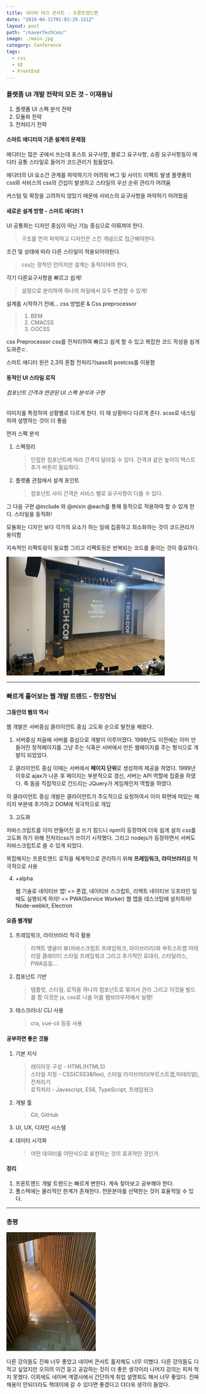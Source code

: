 ```yaml
---
title: 네이버 테크 콘서트 - 프론트엔드편
date: "2019-04-11T01:03:29.151Z"
layout: post
path: "/naverTechCon/"
image: ./main.jpg
category: Conference
tags:
  - css
  - UI
  - FrontEnd
---
```


### 플랫폼 UI 개발 전략의 모든 것 - 이재용님

1. 플랫폼 UI 스펙 분석 전략
2. 모듈화 전략
3. 전처리기 전략

#### 스마트 에디터의 기존 설계의 문제점

에디터는 많은 곳에서 쓰는데 포스트 요구사항, 블로그 요구사항, 쇼핑 요구사항등이 에디터 공통 스타일로 들어가 코드관리가 힘들었다.

에디터의 UI 요소간 관계를 파악하기가 어려워 버그 및 사이드 이펙트 발생
플랫폼의 css와 서비스의 css의 간섭이 발생하고 스타일의 우선 순위 관리가 어려움

커스텀 및 확장을 고려하지 않았기 때문에 서비스의 요구사항을 파악하기 어려웠음

<!--more-->

#### 새로운 설계 방항 - 스마트 에디터 1

UI 공통화는 디자인 중심이 아닌 기능 중심으로 이뤄져야 한다.

> 구조를 먼저 파악하고 디자인은 스킨 개념으로 접근해야한다.

조건 및 상태에 따라 다른 스타일이 적용되어야한다.

> css는 정적인 언어지만 설계는 동적이어야 한다,

각기 다른요구사항을 빠르고 쉽게!

> 설정으로 분리하여 하나의 파일에서 모두 변경할 수 있게!

설계를 시작하기 전에...
css 방법론 & Css preprocessor

> 1.  BEM
> 2.  CMACSS
> 3.  OOCSS

css Preprocessor
css를 전처리하여 빠르고 쉽게 할 수 있고 복잡한 코드 작성을 쉽게 도와준ㄷ.

스마트 에디터 원은 2,3의 혼합
전처리기sass와 postcss를 이용함

#### 동적인 UI 스타일 로직

###### 컴포넌트 간격과 연관된 UI 스펙 분석과 구현

이미지를 특정하여 상황별로 다르게 한다. 이 때 상황마다 다르게 준다.
scss로 네스팅 하여 설명하는 것이 더 좋음

먼저 스펙 분석

1. 스펙정리

   > 인접한 컴포넌트에 따라 간격이 달라질 수 있다.
   > 간격과 같은 높이이 텍스트 추가 버튼이 필요하다.

2. 플랫폼 관점에서 설계 포인트
   > 컴포넌트 사이 간격은 서비스 별로 요구사항이 다를 수 있다.

그 다음 구현
@include 와 @mixin @each를 통해 동적으로 적용하여 할 수 있게 한다. 스타일을 동적화!

모듈화는 디자인 보다 각가의 요소가 하는 일에 집중하고 최소화하는 것이 코드관리가 용이함

지속적인 리팩토링이 필요함
그리고 리팩토링은 반복되는 코드를 줄이는 것이 중요하다.

<img style="height: 310px;" src="./stadium.jpg" alt="Main Stadium" />

---

### 빠르게 훑어보는 웹 개발 트렌드 - 한장현님

#### 그동안의 웹의 역사

웹 개발은 서버중심 클라이언트 중심 고도화 순으로 발전을 해왔다.

1. 서버중심
   처음에 서버를 중심으로 개발이 이루어졌다.
   1998년도 이전에는 이미 만들어진 정적페이지를 그냥 주는 식혹은 서버에서 만든 웹페이지를 주는 형식으로 개발이 되었었다.

2. 클라이언트 중심
   이때는 서버에서 <b>페이지 단위</b>로 생성하여 제공을 하였다.
   1999년 이후로 ajax가 나온 후 페이지는 부분적으로 갱신, 서버는 API 역할에 집중을 하였다.
   즉 돔을 직접적으로 건드리는 JQuery가 게임체인저 역할을 하였다.

이 클라이언트 중심 개발은 클라이언트가 주도적으로 요청하여서 이미 화면에 떠있는 페이지 부분에 추가하고 DOM에 적극적으로 개입

3. 고도화

자바스크립트를 이미 만들어진 걸 쓰기 힘드니 npm이 등장하여 더욱 쉽게 설치
css를 고도화 하기 위해 전처리css가 쓰이기 시작했다.
그리고 nodejs가 등장하면서 서버도 자바스크립트로 쓸 수 있게 되었다.

복잡해지는 프론트엔드 로직을 체계적으로 관리하기 위해 <b>프레임워크, 라이브러리</b>를 적극적으로 사용

4. +alpha

   웹 기술로 네이티브 앱! => 폰갭, 네이티브 스크립트, 리액트 네이티브
   오프라인 일때도 실행되게 하자! => PWA(Service Worker)
   웹 앱을 데스크탑에 설치하자! Node-webkit, Electron

#### 요즘 웹개발

1. 프레임워크, 라이브러리 적극 활용
   > 리액트 앵귤러 뷰(자바스크립트 프레임워크, 라이브러리)와 부트스트랩 마테리얼 클래리티 스타일 프레임워크
   > 그리고 추가적인 로대쉬, 스타일러스, PWA등등...
2. 컴포넌트 기반
   > 템플릿, 스타일, 로직을 하나의 컴포넌트로 묶어서 관리
   > 그리고 이것을 빌드를 함 이것은 js, css로 나옴
   > 이를 웹브라우저에서 실행!
3. 태스크러너/ CLI 사용
   > cra, vue-cli 등등 사용

#### 공부하면 좋은 것들

1. 기본 지식

   > 레이아웃 구성 - HTML(HTML5)<br>
   > 스타일 지정 - CSS(CSS3&flex), 스타일 라이브러리(부트스트랩,마테리얼), 전처리기<br>
   > 로직처리 - Javascript, ES6, TypeScript, 프레임워크

2. 개발 툴
   > Git, GitHub
3. UI, UX, 디자인 시스템
4. 데이터 시각화
   > 어떤 데이터를 어떤식으로 표현하는 것이 효과적인 것인가.

#### 정리

1. 프론트엔드 개발 트렌드는 빠르게 변한다. 계속 찾아보고 공부해야 한다.
2. 풀스택에는 물리적인 한계가 존재한다. 전문분야를 선택한는 것이 효율적일 수 있다.

---

### 총평

<img style="height: 310px;" src="./floor.jpg" alt="Floor" />

다른 강의들도 진짜 너무 좋았고 네이버 콘서트 홀자체도 너무 이뻤다. 다른 강의들도 다 적고 싶었지만 오히려 이건 듣고 공감하는 것이 더 좋은 생각이라 나머지 강의는 피처 적지 못했다. 이외에도 네이버 계열사에서 간단하게 취업 설명회도 해서 너무 좋았다. 진짜 채용이 안되더라도 핵데이에 갈 수 있다면 좋겠다고 더더욱 생각이 들었다.
